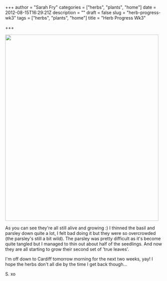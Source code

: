 +++
author = "Sarah Fry"
categories = ["herbs", "plants", "home"]
date = 2012-08-15T16:29:21Z
description = ""
draft = false
slug = "herb-progress-wk3"
tags = ["herbs", "plants", "home"]
title = "Herb Progress Wk3"

+++


<a href="https://yayfryday.com/images/2012/08/herbs31.jpg"><img class="aligncenter size-full wp-image-1165" title="herbs3" src="https://yayfryday.com/images/2012/08/herbs31.jpg" alt="" width="490" height="595" /></a>

As you can see they're all still alive and growing :) I thinned the basil and parsley down quite a lot, I felt bad doing it but they were so overcrowded (the parsley's still a bit wild). The parsley was pretty difficult as it's become quite tangled but I managed to thin out about half of the seedlings. And now they are all starting to grow their second set of 'true leaves'.

I'm off down to Cardiff tomorrow morning for the next two weeks, yay! I hope the herbs don't all die by the time I get back though...

S. xo


